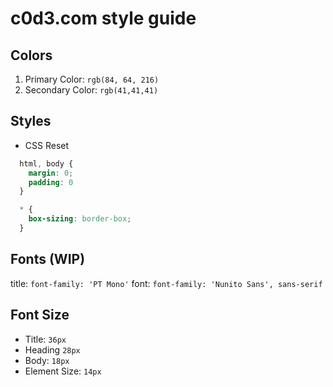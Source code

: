 # c0d3.com style guide

## Colors

1. Primary Color: `rgb(84, 64, 216)`
2. Secondary Color: `rgb(41,41,41)`

## Styles

- CSS Reset
```css
  html, body {
    margin: 0;
    padding: 0
  }

  * {
    box-sizing: border-box;
  }
```

## Fonts (WIP)

title: `font-family: 'PT Mono'`
font: `font-family: 'Nunito Sans', sans-serif`


## Font Size

- Title: `36px`
- Heading `28px`
- Body: `18px`
- Element Size: `14px`
